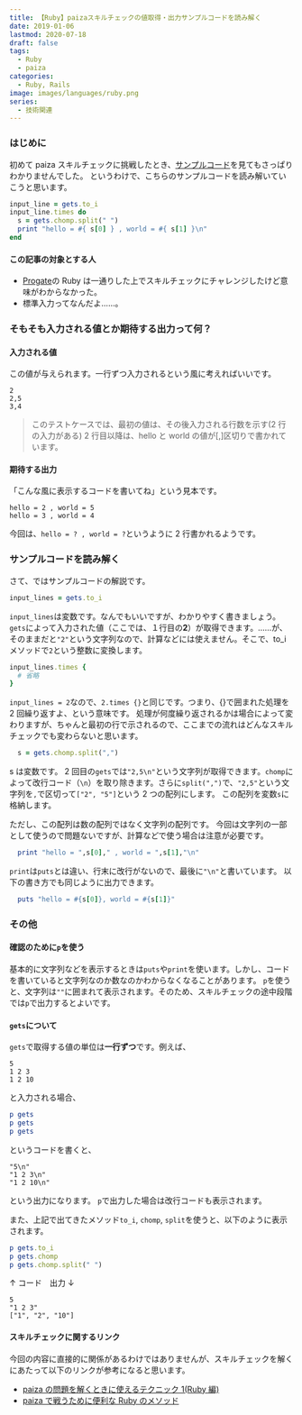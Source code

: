 ```yaml
---
title: 【Ruby】paizaスキルチェックの値取得・出力サンプルコードを読み解く
date: 2019-01-06
lastmod: 2020-07-18
draft: false
tags:
  - Ruby
  - paiza
categories:
  - Ruby, Rails
image: images/languages/ruby.png
series:
  - 技術関連
---
```


### はじめに

初めて paiza スキルチェックに挑戦したとき、[サンプルコード](https://paiza.jp/guide/samplecode)を見てもさっぱりわかりませんでした。
というわけで、こちらのサンプルコードを読み解いていこうと思います。

```ruby
input_line = gets.to_i
input_line.times do
  s = gets.chomp.split(" ")
  print "hello = #{ s[0] } , world = #{ s[1] }\n"
end
```

#### この記事の対象とする人

- [Progate](https://prog-8.com)の Ruby は一通りした上でスキルチェックにチャレンジしたけど意味がわからなかった。
- 標準入力ってなんだよ……。

### そもそも入力される値とか期待する出力って何？

#### 入力される値

この値が与えられます。一行ずつ入力されるという風に考えればいいです。

```text
2
2,5
3,4
```

> このテストケースでは、最初の値は、その後入力される行数を示す(2 行の入力がある)
> 2 行目以降は、hello と world の値が[,]区切りで書かれています。

#### 期待する出力

「こんな風に表示するコードを書いてね」という見本です。

```text
hello = 2 , world = 5
hello = 3 , world = 4
```

今回は、`hello = ? , world = ?`というように 2 行書かれるようです。

### サンプルコードを読み解く

さて、ではサンプルコードの解説です。

```ruby
input_lines = gets.to_i
```

`input_lines`は変数です。なんでもいいですが、わかりやすく書きましょう。
`gets`によって入力された値（ここでは、１行目の**2**）が取得できます。……が、そのままだと`"2"`という文字列なので、計算などには使えません。そこで、to_i メソッドで`2`という整数に変換します。

```ruby
input_lines.times {
  # 省略
}
```

`input_lines = 2`なので、`2.times {}`と同じです。つまり、{}で囲まれた処理を 2 回繰り返すよ、という意味です。
処理が何度繰り返されるかは場合によって変わりますが、ちゃんと最初の行で示されるので、ここまでの流れはどんなスキルチェックでも変わらないと思います。

```ruby
  s = gets.chomp.split(",")
```

s は変数です。
2 回目の`gets`では`"2,5\n"`という文字列が取得できます。`chomp`によって改行コード（`\n`）を取り除きます。さらに`split(",")`で、`"2,5"`という文字列を`,`で区切って`["2", "5"]`という 2 つの配列にします。
この配列を変数`s`に格納します。

ただし、この配列は数の配列ではなく文字列の配列です。
今回は文字列の一部として使うので問題ないですが、計算などで使う場合は注意が必要です。

```ruby
  print "hello = ",s[0]," , world = ",s[1],"\n"
```

`print`は`puts`とは違い、行末に改行がないので、最後に`"\n"`と書いています。
以下の書き方でも同じように出力できます。

```ruby
  puts "hello = #{s[0]}, world = #{s[1]}"
```

### その他

#### 確認のために`p`を使う

基本的に文字列などを表示するときは`puts`や`print`を使います。しかし、コードを書いていると文字列なのか数なのかわからなくなることがあります。
`p`を使うと、文字列は`""`に囲まれて表示されます。そのため、スキルチェックの途中段階では`p`で出力するとよいです。

#### `gets`について

`gets`で取得する値の単位は**一行ずつ**です。例えば、

```text
5
1 2 3
1 2 10
```

と入力される場合、

```ruby
p gets
p gets
p gets
```

というコードを書くと、

```text
"5\n"
"1 2 3\n"
"1 2 10\n"
```

という出力になります。
`p`で出力した場合は改行コードも表示されます。

また、上記で出てきたメソッド`to_i`, `chomp`, `split`を使うと、以下のように表示されます。

```ruby
p gets.to_i
p gets.chomp
p gets.chomp.split(" ")
```

↑ コード　出力 ↓

```text
5
"1 2 3"
["1", "2", "10"]
```

#### スキルチェックに関するリンク

今回の内容に直接的に関係があるわけではありませんが、スキルチェックを解くにあたって以下のリンクが参考になると思います。

- [paiza の問題を解くときに使えるテクニック 1(Ruby 編)](https://qiita.com/ryuchan00/items/9da4f8b62d6af3f29b4a)
- [paiza で戦うために便利な Ruby のメソッド](https://qiita.com/hiromichinomata/items/a7532468b673246650da)
